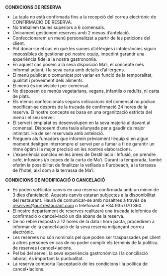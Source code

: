 **CONDICIONS DE RESERVA**

- La taula no està confirmada fins a la recepció del correu electrònic de CONFIRMACIÓ DE RESERVA.
- No treballem taules superiors a 6 comensals.
- Únicament gestionem reserves amb 2 mesos d’antelació.
- Confeccionarem un menú personalitzat a partir de les peticions del client.
- Pot donar-se el cas en què les sumes d’al·lèrgies i intoleràncies siguin impossibles de gestionar pel nostre equip, impedint garantir una experiència fidel a la nostra gastronomia.
- En aquest cas posem a la seva disposició Ma’i, el concepte més informal adjunt, i la seva carta amb detalls d’al·lergens.
- El menú publicat o comunicat pot variar en funció de la temporalitat, qualitat i proveïment dels aliments.
- El menú és indivisible i per comensal.
- No disposem de menús vegetarians, vegans, infantils o reduïts, ni carta de plats.
- Els menús confeccionats segons indicacions del comensal no podran modificar-se després de la trucada de confirmació 24 hores de la reserva. El nostre concepte es basa en una organització estricta del menú i el seu servei.
- El servei i emplatat es desenvolupen en la seva majoria al davant al comensal. Disposem d’una taula allunyada per a gaudir de major intimitat. Ha de ser reservada amb antelació.
- Preguem als fumadors que informin prèviament l’equip si en algun moment desitgen interrompre el servei per a fumar a fi de garantir un ritme òptim i la major precisió en les nostres elaboracions.
- L’experiència conclou en les àrees de Destil·lació i Infusió, on prendre cafè, infusions i/o copes de la carta de Ma’i. Durant la temporada, també oferim la possibilitat de finalitzar la vetllada a Purobeach, a la terrassa de l’hotel, així com a la terrassa de Ma’i.

**CONDICIONS DE MODIFICACIÓ O CANCELACIÓ**

- Es poden sol·licitar canvis en una reserva confirmada amb un mínim de 3 dies d’antelació. Aquests canvis estaran subjectes a la disponibilitat del restaurant. Haurà de comunicar-se amb nosaltres a través de reserves@aurtrestaurant.com o telefonant al +34 935 070 860.
- El nostre departament de reserves realitzarà una trucada telefònica de confirmació o cancel•lació un dia abans de la reserva.
- De no rebre resposta a 12 hores de la data i hora pacta, procedirem a informar de la cancel•lació de la seva reserva mitjançant correu electrònic.
- Les reserves no són nominals pel que poden ser traspassades pel client a altres persones en cas de no poder complir els terminis de la política de reserves i cancel•lacions.
- Pel bé del servei, la seva experiència gastronòmica i la conciliació laboral, és important la puntualitat.
- La reserva comporta l’acceptació de les condicions i la política de cancel•lacions.
